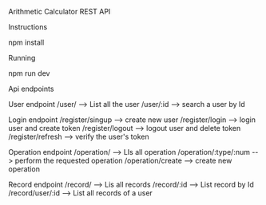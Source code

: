 Arithmetic Calculator REST API

Instructions

npm install

Running

npm run dev

Api endpoints

User endpoint
/user/ --> List all the user
/user/:id --> search a user by Id

Login endpoint
/register/singup --> create new user
/register/login --> login user and create token
/register/logout --> logout user and delete token
/register/refresh --> verify the user's token

Operation endpoint
/operation/ --> LIs all operation
/operation/:type/:num --> perform the requested operation
/operation/create --> create new operation

Record endpoint
/record/ --> Lis all records
/record/:id --> List record by Id
/record/user/:id --> List all records of a user
